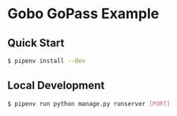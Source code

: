 # Gobo GoPass Example

## Quick Start

```bash
$ pipenv install --dev
```

## Local Development

```bash
$ pipenv run python manage.py runserver [PORT]
```

